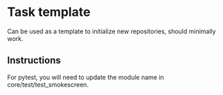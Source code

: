 # Task template

Can be used as a template to initialize new repositories, should minimally work.


## Instructions

For pytest, you will need to update the module name in core/test/test_smokescreen.
